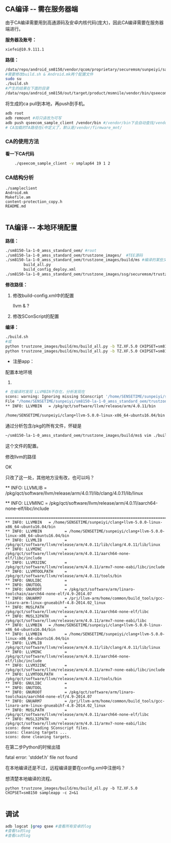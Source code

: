 ## CA编译 -- 需在服务器端

由于CA编译需要用到高通源码及安卓内核代码(庞大)，因此CA编译需要在服务器端进行。

**服务器及账号：**

```sh
xiefei@10.9.111.1
```

**路径：**

```sh
/data/repo/android_sm8150/vendor/qcom/proprietary/securemsm/sunpeiyi/sampleclient
#需要修改build.sh & Android.mk两个配置文件
sudo su
./build.sh
#产生的结果在下面的目录
/data/repo/android_sm8150/out/target/product/msmnile/vendor/bin/qseecom_sample_client
```

将生成的ca pull到本地，再push到手机。

```sh
adb root
adb remount #将只读改为可写
adb push qseecom_sample_client /vendor/bin #/vendor/bin下会自动查找/vendor/lib下的so文件
# CA加载的TA路径在c中定义了，默认是/vendor/firmware_mnt/
```

### CA的使用方法

**看一下CA代码**

```sh
    ./qseecom_sample_client -v smplap64 19 1 2
```



### CA结构分析

```
./sampleclient
Android.mk
Makefile.am
content-protection_copy.h
README.md
 
```





## TA编译 -- 本地环境配置

**路径：**

```sh
./sm8150-la-1-0_amss_standard_oem/ #root
./sm8150-la-1-0_amss_standard_oem/trustzone_images/  #TEE源码
./sm8150-la-1-0_amss_standard_oem/trustzone_images/build/ms #编译的某些文件，这里是自动生成还是后天生成需要再看源码
		build_all.py
		build_config_deploy.xml
./sm8150-la-1-0_amss_standard_oem/trustzone_images/ssg/securemsm/trustzone/qsapps #TA位置
```

**修改路径：**

1. 修改build-config.xml中的配置

    llvm & ?

2. 修改SConScript的配置



**编译：**

```sh
./build.sh
#或
python trustzone_images/build/ms/build_all.py -b TZ.XF.5.0 CHIPSET=sm8150 sampleapp -c 2>&1
python trustzone_images/build/ms/build_all.py -b TZ.XF.5.0 CHIPSET=sm8150 stapp -v 2>&1 | tee "$@"
```





- 注册app：

配置本地环境

1. 

```sh
# 在编译时发现 LLVMBIN不存在，分析发现在
scons: warning: Ignoring missing SConscript '/home/SENSETIME/sunpeiyi/sm8150-la-1-0_amss_standard_oem/trustzone_images/ssg/bsp/trustzone/qsapps/deploy_sdk/build/SConscript'
File "/home/SENSETIME/sunpeiyi/sm8150-la-1-0_amss_standard_oem/trustzone_images/ssg/bsp/trustzone/build/SConscript", line 92, in <module>
** INFO: LLVMBIN   = /pkg/qct/software/llvm/release/arm/4.0.11/bin

/home/SENSETIME/sunpeiyi/clang+llvm-5.0.0-linux-x86_64-ubuntu16.04/bin
```

通过分析包含/pkg的所有文件，怀疑是

```sh
~/sm8150-la-1-0_amss_standard_oem/trustzone_images/build/ms$ vim ./build_config_deploy.xml
```

这个文件的配置。





修改llvm的路径



OK



只改了这一处，其他地方没有改，也可以吗？



** INFO: LLVMLIB          = /pkg/qct/software/llvm/release/arm/4.0.11/lib/clang/4.0.11/lib/linux



** INFO: LLVMINC          = /pkg/qct/software/llvm/release/arm/4.0.11/aarch64-none-elf/libc/include





```
==============================================================================
** INFO: LLVMBIN   = /home/SENSETIME/sunpeiyi/clang+llvm-5.0.0-linux-x86_64-ubuntu16.04/bin
** INFO: LLVMBIN          = /home/SENSETIME/sunpeiyi/clang+llvm-5.0.0-linux-x86_64-ubuntu16.04/bin
** INFO: LLVMLIB          = /pkg/qct/software/llvm/release/arm/4.0.11/lib/clang/4.0.11/lib/linux
** INFO: LLVMINC          = /pkg/qct/software/llvm/release/arm/4.0.11/aarch64-none-elf/libc/include
** INFO: LLVM32INC        = /pkg/qct/software/llvm/release/arm/4.0.11/armv7-none-eabi/libc/include
** INFO: LLVMTOOLPATH     = /pkg/qct/software/llvm/release/arm/4.0.11/tools/bin
** INFO: GNULIBC          = 
** INFO: GNUTOOL          = 
** INFO: GNUROOT          = /pkg/qct/software/arm/linaro-toolchain/aarch64-none-elf/4.9-2014.07
** INFO: GNUARM7          = /prj/llvm-arm/home/common/build_tools/gcc-linaro-arm-linux-gnueabihf-4.8-2014.02_linux
** INFO: MUSLPATH         = /pkg/qct/software/llvm/release/arm/4.0.11/aarch64-none-elf/libc
** INFO: MUSL32PATH       = /pkg/qct/software/llvm/release/arm/4.0.11/armv7-none-eabi/libc
** INFO: LLVMBIN   = /home/SENSETIME/sunpeiyi/clang+llvm-5.0.0-linux-x86_64-ubuntu16.04/bin
** INFO: LLVMBIN          = /home/SENSETIME/sunpeiyi/clang+llvm-5.0.0-linux-x86_64-ubuntu16.04/bin
** INFO: LLVMLIB          = /pkg/qct/software/llvm/release/arm/4.0.11/lib/clang/4.0.11/lib/linux
** INFO: LLVMINC          = /pkg/qct/software/llvm/release/arm/4.0.11/aarch64-none-elf/libc/include
** INFO: LLVM32INC        = /pkg/qct/software/llvm/release/arm/4.0.11/armv7-none-eabi/libc/include
** INFO: LLVMTOOLPATH     = /pkg/qct/software/llvm/release/arm/4.0.11/tools/bin
** INFO: GNULIBC          = 
** INFO: GNUTOOL          = 
** INFO: GNUROOT          = /pkg/qct/software/arm/linaro-toolchain/aarch64-none-elf/4.9-2014.07
** INFO: GNUARM7          = /prj/llvm-arm/home/common/build_tools/gcc-linaro-arm-linux-gnueabihf-4.8-2014.02_linux
** INFO: MUSLPATH         = /pkg/qct/software/llvm/release/arm/4.0.11/aarch64-none-elf/libc
** INFO: MUSL32PATH       = /pkg/qct/software/llvm/release/arm/4.0.11/armv7-none-eabi/libc
scons: done reading SConscript files.
scons: Cleaning targets ...
scons: done cleaning targets.

```



在第二步Python的时候出错

fatal error: 'stddef.h' file not found





在本地编译还是不过，远程编译是要在config.xml中注册吗？





想清楚本地编译的流程。

```
python trustzone_images/build/ms/build_all.py -b TZ.XF.5.0 CHIPSET=sm8150 sampleapp -c 2>&1
```



```

```

## 调试

```sh
adb logcat |grep qsee #查看所有安卓的log	
#查看ta的log
#查看ca的log
```


